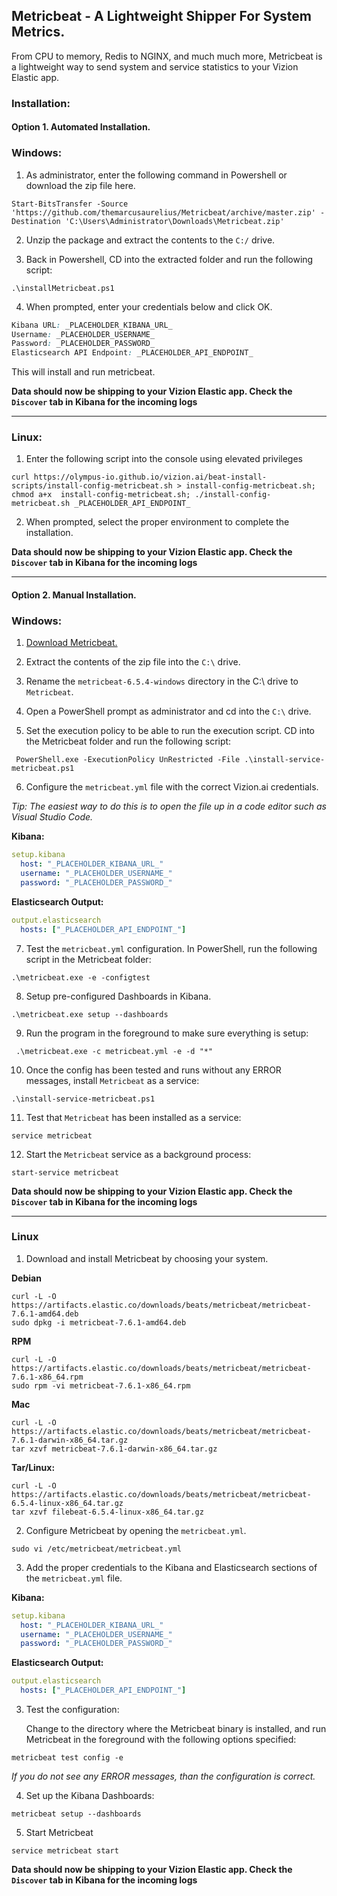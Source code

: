 ## Metricbeat - A Lightweight Shipper For System Metrics.

From CPU to memory, Redis to NGINX, and much much more, Metricbeat is a lightweight way to send system and service statistics to your Vizion Elastic app.

### Installation:


#### <b>Option 1.</b> Automated Installation.

### Windows:

1. As administrator, enter the following command in Powershell or download the zip file here.

```
Start-BitsTransfer -Source 'https://github.com/themarcusaurelius/Metricbeat/archive/master.zip' -Destination 'C:\Users\Administrator\Downloads\Metricbeat.zip'
```

2. Unzip the package and extract the contents to the `C:/` drive.

3. Back in Powershell, CD into the extracted folder and run the following script:

```
.\installMetricbeat.ps1
```

4. When prompted, enter your credentials below and click OK.

```css
Kibana URL: _PLACEHOLDER_KIBANA_URL_
Username: _PLACEHOLDER_USERNAME_
Password: _PLACEHOLDER_PASSWORD_
Elasticsearch API Endpoint: _PLACEHOLDER_API_ENDPOINT_
```

This will install and run metricbeat.

**Data should now be shipping to your Vizion Elastic app. Check the ```Discover``` tab in Kibana for the incoming logs**

<hr>

### Linux:

1. Enter the following script into the console using elevated privileges

````Linux
curl https://olympus-io.github.io/vizion.ai/beat-install-scripts/install-config-metricbeat.sh > install-config-metricbeat.sh; chmod a+x  install-config-metricbeat.sh; ./install-config-metricbeat.sh _PLACEHOLDER_API_ENDPOINT_
````
    
2. When prompted, select the proper environment to complete the installation.

**Data should now be shipping to your Vizion Elastic app. Check the ```Discover``` tab in Kibana for the incoming logs**

<hr>

#### <b>Option 2.</b> Manual Installation.

### Windows:

1. [Download Metricbeat.](https://artifacts.elastic.co/downloads/beats/metricbeat/metricbeat-oss-6.5.4-windows-x86_64.zip)

    

2. Extract the contents of the zip file into the ```C:\``` drive.

3.  Rename the ```metricbeat-6.5.4-windows``` directory in the C:\ drive to ```Metricbeat```.

4. Open a PowerShell prompt as administrator and cd into the ```C:\``` drive.

5. Set the execution policy to be able to run the execution script. CD into the Metricbeat folder and run the following script:

```
 PowerShell.exe -ExecutionPolicy UnRestricted -File .\install-service-metricbeat.ps1
```

6. Configure the ```metricbeat.yml``` file with the correct Vizion.ai credentials.

<i>Tip: The easiest way to do this is to open the file up in a code editor such as Visual Studio Code.</i>

<b>Kibana:</b>

```yaml
setup.kibana
  host: "_PLACEHOLDER_KIBANA_URL_"
  username: "_PLACEHOLDER_USERNAME_"
  password: "_PLACEHOLDER_PASSWORD_"
```

<b>Elasticsearch Output:</b>

```yaml
output.elasticsearch
  hosts: ["_PLACEHOLDER_API_ENDPOINT_"]
```

7. Test the ```metricbeat.yml``` configuration. In PowerShell, run the following script in the Metricbeat folder:

```
.\metricbeat.exe -e -configtest
```

8. Setup pre-configured Dashboards in Kibana.

```
.\metricbeat.exe setup --dashboards
```

9. Run the program in the foreground to make sure everything is setup:

```
 .\metricbeat.exe -c metricbeat.yml -e -d "*"
```

10. Once the config has been tested and runs without any ERROR messages, install ```Metricbeat``` as a service:

```
.\install-service-metricbeat.ps1
```

11. Test that ```Metricbeat``` has been installed as a service:

```
service metricbeat
```

12.  Start the ```Metricbeat``` service as a background process: 

```
start-service metricbeat
```

**Data should now be shipping to your Vizion Elastic app. Check the ```Discover``` tab in Kibana for the incoming logs**

<hr>

### Linux

1. Download and install Metricbeat by choosing your system.

  <b>Debian</b>

```
curl -L -O https://artifacts.elastic.co/downloads/beats/metricbeat/metricbeat-7.6.1-amd64.deb
sudo dpkg -i metricbeat-7.6.1-amd64.deb
```

  <b>RPM</b>

```
curl -L -O https://artifacts.elastic.co/downloads/beats/metricbeat/metricbeat-7.6.1-x86_64.rpm
sudo rpm -vi metricbeat-7.6.1-x86_64.rpm
```

  <b>Mac</b>

```
curl -L -O https://artifacts.elastic.co/downloads/beats/metricbeat/metricbeat-7.6.1-darwin-x86_64.tar.gz
tar xzvf metricbeat-7.6.1-darwin-x86_64.tar.gz
```

  <b>Tar/Linux:</b>

```
curl -L -O https://artifacts.elastic.co/downloads/beats/metricbeat/metricbeat-6.5.4-linux-x86_64.tar.gz
tar xzvf filebeat-6.5.4-linux-x86_64.tar.gz
```

2. Configure Metricbeat by opening the ```metricbeat.yml```.

```
sudo vi /etc/metricbeat/metricbeat.yml
```

3. Add the proper credentials to the Kibana and Elasticsearch sections of the ```metricbeat.yml``` file. 

  <b>Kibana:</b>

```yaml
setup.kibana
  host: "_PLACEHOLDER_KIBANA_URL_"
  username: "_PLACEHOLDER_USERNAME_"
  password: "_PLACEHOLDER_PASSWORD_"
```

  <b>Elasticsearch Output:</b>

```yaml
output.elasticsearch
  hosts: ["_PLACEHOLDER_API_ENDPOINT_"]
```

3. Test the configuration:

   Change to the directory where the Metricbeat binary is installed, and run Metricbeat in the foreground with the following options    specified:

```
metricbeat test config -e
```

<i>If you do not see any ERROR messages, than the configuration is correct.</i>

4. Set up the Kibana Dashboards:

```
metricbeat setup --dashboards
```

5. Start Metricbeat

```
service metricbeat start
```

**Data should now be shipping to your Vizion Elastic app. Check the ```Discover``` tab in Kibana for the incoming logs**





















